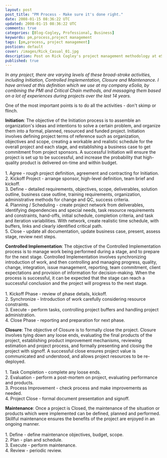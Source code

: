 ```yaml
---           
layout: post
post_title: "PM Process - Make sure it's done right."
date: 2008-01-15 08:36:22 UTC
updated: 2008-01-15 08:36:22 UTC
comments: true
categories: [Blog-Cogley, Professional, Business]
keywords: pm,process,project management
tags: [pm,process, project management]
posticon: default
cover: /images/Rick_Casual_01.jpg
description: Post on Rick Cogley's project management methodology at eSolia.
published: true
---
```

 
_In any project, there are varying levels of these broad-stroke activities, including Initiation, Controlled Implementation, Closure and Maintenance. I have arrived at this definition which we use at my company eSolia, by combining the PMI and Critical Chain methods, and massaging them based on a lot of experiences during projects over the last 14 years._ 

<!--more--> 

One of the most important points is to do all the activities - don't skimp or flinch. 

**Initiation**: The objective of the Initiation process is to assemble an organization's ideas and intentions to solve a certain problem, and organize them into a formal, planned, resourced and funded project. Initiation involves defining project terms of reference such as organization, objectives and scope, creating a workable and realistic schedule for the overall project and each stage, and establishing a business case to get commitment from project sponsors. A successful Initiation will ensure the project is set up to be successful, and increase the probability that high-quality product is delivered on-time and within budget. <br /><br />1. Agree - rough project definition, agreement and contracting for Initiation. <br />2. Kickoff Project - arrange sponsor, high-level definition, team brief and kickoff. <br />3. Define - detailed requirements, objectives, scope, deliverables, solution outline, business case outline, training requirements, organization, administrative methods for change and QC, success criteria. <br />4. Planning / Scheduling - create project network from deliverables, identifying dependencies and special needs, task resource requirements and constraints, hand-offs, initial schedule, completion criteria, and task and iteration variabilities. With network, create realistic time schedule, with buffers, links and clearly identified critical path. <br />5. Close - update all documentation, update business case, present, assess stage, review next steps. 

**Controlled Implementation**: The objective of the Controlled Implementation process is to manage work being performed during a stage, and to prepare for the next stage. Controlled Implementation involves synchronizing introduction of work, and then controlling and managing progress, quality, change, integration, issue management, reporting, team commitment, client expectations and provision of information for decision-making. When the process is successful, it can be expected that the stage can reach a successful conclusion and the project will progress to the next stage. <br /><br />1. Kickoff Phase - review of phase details, kickoff. <br />2. Synchronize - Introduction of work carefully considering resource constraints. <br />3. Execute - perform tasks, controlling project buffers and handling project administration. <br />4. Close Phase - reporting and preparation for next phase. 

**Closure**: The objective of Closure is to formally close the project. Closure involves tying down any loose ends, evaluating the final products of the project, establishing product improvement mechanisms, reviewing estimation and project process, and formally presenting and closing the project with signoff. A successful close ensures project value is communicated and understood, and allows project resources to be re-deployed. <br /><br />1. Task Completion - complete any loose ends. <br />2. Evaluation - perform a post-mortem on project, evaluating performance and products. <br />3. Process Improvement - check process and make improvements as needed. <br />4. Project Close - formal document presentation and signoff. 

**Maintenance**: Once a project is Closed, the maintenance of the situation or products which were implemented can be defined, planned and performed. Skillful maintenance ensures the benefits of the project are enjoyed in an ongoing manner. <br /><br />1. Define - define maintenance objectives, budget, scope. <br />2. Plan - plan and schedule. <br />3. Execute - perform maintenance. <br />4. Review - periodic review.<br />
